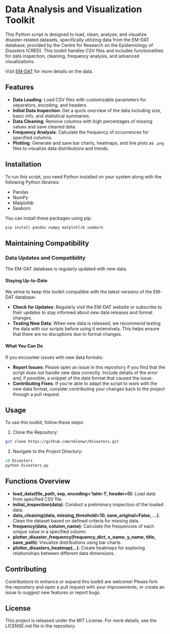 # Data Analysis and Visualization Toolkit

This Python script is designed to load, clean, analyze, and visualize disaster-related datasets, specifically utilizing data from the EM-DAT database, provided by the Centre for Research on the Epidemiology of Disasters (CRED). This toolkit handles CSV files and includes functionalities for data inspection, cleaning, frequency analysis, and advanced visualizations.

Visit [EM-DAT](https://www.emdat.be/) for more details on the data.

## Features

- **Data Loading**: Load CSV files with customizable parameters for separators, encoding, and headers.
- **Initial Data Inspection**: Get a quick overview of the data including size, basic info, and statistical summaries.
- **Data Cleaning**: Remove columns with high percentages of missing values and save cleaned data.
- **Frequency Analysis**: Calculate the frequency of occurrences for specified columns.
- **Plotting**: Generate and save bar charts, heatmaps, and line plots as `.png` files to visualize data distributions and trends.

## Installation

To run this script, you need Python installed on your system along with the following Python libraries:
- Pandas
- NumPy
- Matplotlib
- Seaborn

You can install these packages using pip:

```bash
pip install pandas numpy matplotlib seaborn
```

## Maintaining Compatibility

### Data Updates and Compatibility

The EM-DAT database is regularly updated with new data.

#### Staying Up-to-Date
We strive to keep this toolkit compatible with the latest versions of the EM-DAT database:
- **Check for Updates**: Regularly visit the EM-DAT website or subscribe to their updates to stay informed about new data releases and format changes.
- **Testing New Data**: When new data is released, we recommend testing the data with our scripts before using it extensively. This helps ensure that there are no disruptions due to format changes.

#### What You Can Do
If you encounter issues with new data formats:
- **Report Issues**: Please open an issue in this repository if you find that the script does not handle new data correctly. Include details of the error and, if possible, a snippet of the data format that caused the issue.
- **Contributing Fixes**: If you're able to adapt the script to work with the new data format, consider contributing your changes back to the project through a pull request.

## Usage

To use this toolkit, follow these steps:

1. Clone the Repository:
```bash
git clone https://github.com/Valenwr/Disasters.git
```
2. Navigate to the Project Directory:
```bash
cd Disasters
python Disasters.py
```

## Functions Overview
- **load_data(file_path, sep, encoding='latin-1', header=0)**: Load data from specified CSV file.
- **initial_inspection(data)**: Conduct a preliminary inspection of the loaded data.
- **data_cleaning(data, missing_threshold=10, save_original=False, ...)**: Clean the dataset based on defined criteria for missing data.
- **frequency(data, column_name)**: Calculate the frequencies of each unique value in a specified column. 
- **plotter_disaster_frequency(frequency_dict, x_name, y_name, title, save_path)**: Visualize distributions using bar charts.
- **plotter_disasters_heatmap(...)**: Create heatmaps for exploring relationships between different data dimensions.

## Contributing
Contributions to enhance or expand this toolkit are welcome! Please fork the repository and open a pull request with your improvements, or create an issue to suggest new features or report bugs.

## License
This project is released under the MIT License. For more details, see the LICENSE.md file in the repository.
